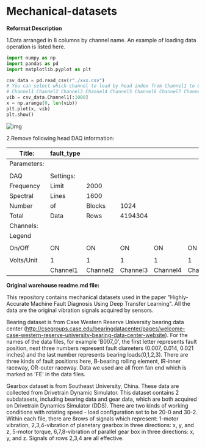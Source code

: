 # Mechanical-datasets

**Reformat Description**

1.Data arranged in 8 columns by channel name. An example of loading data operation is listed here.

```python
import numpy as np
import pandas as pd
import matplotlib.pyplot as plt

csv_data = pd.read_csv(r"./xxx.csv")
# You can select which channel to load by head index from Channel1 to Channel8
# Channel1 Channel2 Channel3 Channel4 Channel5 Channel6 Channel7 Channel8
vib = csv_data.Channel1[:1000]
x = np.arange(0, len(vib))
plt.plot(x, vib)
plt.show()
```

![img](https://github.com/ClarkGableWang/SoutheastUniversity_gearbox_bearing_dataset/blob/main/Mechanical-datasets-master/Figure_1.jpeg)

2.Remove following head DAQ information:

| Title:      | fault_type |          |          |          |          |          |          |          |
| ----------- | ---------- | -------- | -------- | -------- | -------- | -------- | -------- | -------- |
| Parameters: |            |          |          |          |          |          |          |          |
|             |            |          |          |          |          |          |          |          |
| DAQ         | Settings:  |          |          |          |          |          |          |          |
| Frequency   | Limit      | 2000     |          |          |          |          |          |          |
| Spectral    | Lines      | 1600     |          |          |          |          |          |          |
| Number      | of         | Blocks   | 1024     |          |          |          |          |          |
| Total       | Data       | Rows     | 4194304  |          |          |          |          |          |
| Channels:   |            |          |          |          |          |          |          |          |
| Legend      |            |          |          |          |          |          |          |          |
|             |            |          |          |          |          |          |          |          |
| On/Off      | ON         | ON       | ON       | ON       | ON       | ON       | ON       | ON       |
|             |            |          |          |          |          |          |          |          |
| Volts/Unit  | 1          | 1        | 1        | 1        | 1        | 1        | 1        | 1        |
|             | Channel1   | Channel2 | Channel3 | Channel4 | Channel5 | Channel6 | Channel7 | Channel8 |

**Original warehouse readme.md file:**

This repository contains mechanical datasets used in the paper "Highly-Accurate Machine Fault Diagnosis Using Deep Transfer Learning". All the data are the original vibration signals acquired by sensors.

Bearing dataset is from Case Western Reserve University bearing data center 
(http://csegroups.case.edu/bearingdatacenter/pages/welcome-case-western-reserve-university-bearing-data-center-website). 
For the names of the data files, for example 'B007_0', the first letter represents fault position, 
next three numbers represent fault diameters (0.007, 0.014, 0.021 inches) and the last number represents bearing loads(0,1,2,3).
There are three kinds of fault positions here, B-bearing rolling element, IR-inner raceway, OR-outer raceway. 
Data we used are all from fan end which is marked as 'FE' in the data files.

Gearbox dataset is from Southeast University, China. These data are collected from Drivetrain Dynamic Simulator.
This dataset contains 2 subdatasets, including bearing data and gear data, which are both acquired on Drivetrain Dynamics Simulator (DDS).
There are two kinds of working conditions with rotating speed - load configuration set to be 20-0 and 30-2. 
Within each file, there are 8rows of signals which represent: 1-motor vibration, 2,3,4-vibration of planetary gearbox in three directions: x, y, and z, 5-motor torque, 6,7,8-vibration of parallel gear box in three directions: x, y, and z. Signals of rows 2,3,4 are all effective.
